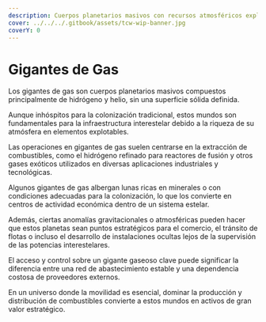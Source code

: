 ```yaml
---
description: Cuerpos planetarios masivos con recursos atmosféricos explotables.
cover: ../../../.gitbook/assets/tcw-wip-banner.jpg
coverY: 0
---
```


# Gigantes de Gas

Los gigantes de gas son cuerpos planetarios masivos compuestos principalmente de hidrógeno y helio, sin una superficie sólida definida.

Aunque inhóspitos para la colonización tradicional, estos mundos son fundamentales para la infraestructura interestelar debido a la riqueza de su atmósfera en elementos explotables.

Las operaciones en gigantes de gas suelen centrarse en la extracción de combustibles, como el hidrógeno refinado para reactores de fusión y otros gases exóticos utilizados en diversas aplicaciones industriales y tecnológicas.

Algunos gigantes de gas albergan lunas ricas en minerales o con condiciones adecuadas para la colonización, lo que los convierte en centros de actividad económica dentro de un sistema estelar.

Además, ciertas anomalías gravitacionales o atmosféricas pueden hacer que estos planetas sean puntos estratégicos para el comercio, el tránsito de flotas o incluso el desarrollo de instalaciones ocultas lejos de la supervisión de las potencias interestelares.

El acceso y control sobre un gigante gaseoso clave puede significar la diferencia entre una red de abastecimiento estable y una dependencia costosa de proveedores externos.

En un universo donde la movilidad es esencial, dominar la producción y distribución de combustibles convierte a estos mundos en activos de gran valor estratégico.
